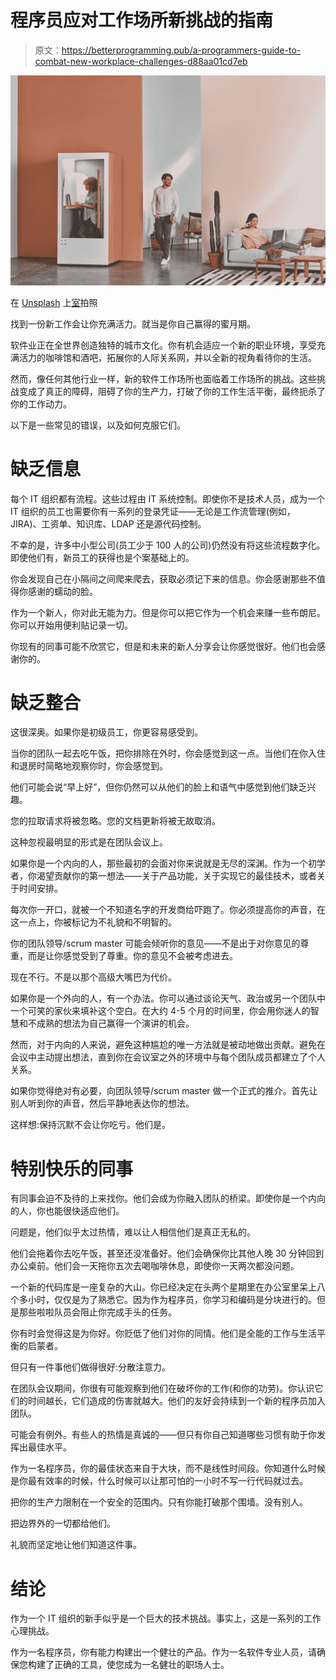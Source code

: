 # 程序员应对工作场所新挑战的指南

> 原文：<https://betterprogramming.pub/a-programmers-guide-to-combat-new-workplace-challenges-d88aa01cd7eb>

![](img/d40928be83e4a17f85c7d537a15fe3b6.png)

在 [Unsplash](https://unsplash.com?utm_source=medium&utm_medium=referral) 上[室](https://unsplash.com/@room?utm_source=medium&utm_medium=referral)拍照

找到一份新工作会让你充满活力。就当是你自己赢得的蜜月期。

软件业正在全世界创造独特的城市文化。你有机会适应一个新的职业环境，享受充满活力的咖啡馆和酒吧，拓展你的人际关系网，并以全新的视角看待你的生活。

然而，像任何其他行业一样，新的软件工作场所也面临着工作场所的挑战。这些挑战变成了真正的障碍，阻碍了你的生产力，打破了你的工作生活平衡，最终扼杀了你的工作动力。

以下是一些常见的错误，以及如何克服它们。

# 缺乏信息

每个 IT 组织都有流程。这些过程由 IT 系统控制。即使你不是技术人员，成为一个 IT 组织的员工也需要你有一系列的登录凭证——无论是工作流管理(例如，JIRA)、工资单、知识库、LDAP 还是源代码控制。

不幸的是，许多中小型公司(员工少于 100 人的公司)仍然没有将这些流程数字化。即使他们有，新员工的获得也是个案基础上的。

你会发现自己在小隔间之间爬来爬去，获取必须记下来的信息。你会感谢那些不值得你感谢的蠕动的脸。

作为一个新人，你对此无能为力。但是你可以把它作为一个机会来赚一些布朗尼。你可以开始用便利贴记录一切。

你现有的同事可能不欣赏它，但是和未来的新人分享会让你感觉很好。他们也会感谢你的。

# 缺乏整合

这很深奥。如果你是初级员工，你更容易感受到。

当你的团队一起去吃午饭，把你排除在外时，你会感觉到这一点。当他们在你入住和退房时简略地观察你时，你会感觉到。

他们可能会说“早上好”，但你仍然可以从他们的脸上和语气中感觉到他们缺乏兴趣。

您的拉取请求将被忽略。您的文档更新将被无故取消。

这种忽视最明显的形式是在团队会议上。

如果你是一个内向的人，那些最初的会面对你来说就是无尽的深渊。作为一个初学者，你渴望贡献你的第一想法——关于产品功能，关于实现它的最佳技术，或者关于时间安排。

每次你一开口，就被一个不知道名字的开发商给吓跑了。你必须提高你的声音，在这一点上，你被标记为不礼貌和不明智的。

你的团队领导/scrum master 可能会倾听你的意见——不是出于对你意见的尊重，而是让你感觉受到了尊重。你的意见不会被考虑进去。

现在不行。不是以那个高级大嘴巴为代价。

如果你是一个外向的人，有一个办法。你可以通过谈论天气、政治或另一个团队中一个可笑的家伙来填补这个空白。在大约 4-5 个月的时间里，你会用你迷人的智慧和不成熟的想法为自己赢得一个演讲的机会。

然而，对于内向的人来说，避免这种尴尬的唯一方法就是被动地做出贡献。避免在会议中主动提出想法，直到你在会议室之外的环境中与每个团队成员都建立了个人关系。

如果你觉得绝对有必要，向团队领导/scrum master 做一个正式的推介。首先让别人听到你的声音，然后平静地表达你的想法。

这样想:保持沉默不会让你吃亏。他们是。

# 特别快乐的同事

有同事会迫不及待的上来找你。他们会成为你融入团队的桥梁。即使你是一个内向的人，你也能很快适应他们。

问题是，他们似乎太过热情，难以让人相信他们是真正无私的。

他们会拖着你去吃午饭，甚至还没准备好。他们会确保你比其他人晚 30 分钟回到办公桌前。他们会一天拖你五次去喝咖啡休息，即使你一天两次都没问题。

一个新的代码库是一座复杂的大山。你已经决定在头两个星期里在办公室里呆上八个多小时，仅仅是为了熟悉它。因为作为程序员，你学习和编码是分块进行的。但是那些啦啦队员会阻止你完成手头的任务。

你有时会觉得这是为你好。你贬低了他们对你的同情。他们是全能的工作与生活平衡的启蒙者。

但只有一件事他们做得很好:分散注意力。

在团队会议期间，你很有可能观察到他们在破坏你的工作(和你的功劳)。你认识它们的时间越长，它们造成的伤害就越大。他们的友好会持续到一个新的程序员加入团队。

可能会有例外。有些人的热情是真诚的——但只有你自己知道哪些习惯有助于你发挥出最佳水平。

作为一名程序员，你的最佳状态来自于大块，而不是线性时间段。你知道什么时候是你最有效率的时候，什么时候可以让那可怕的一小时不写一行代码就过去。

把你的生产力限制在一个安全的范围内。只有你能打破那个围墙。没有别人。

把边界外的一切都给他们。

礼貌而坚定地让他们知道这件事。

# 结论

作为一个 IT 组织的新手似乎是一个巨大的技术挑战。事实上，这是一系列的工作心理挑战。

作为一名程序员，你有能力构建出一个健壮的产品。作为一名软件专业人员，请确保您构建了正确的工具，使您成为一名健壮的职场人士。